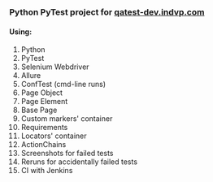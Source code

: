 ### Python PyTest project for [qatest-dev.indvp.com](https://qatest-dev.indvp.com/)
#### Using:
1. Python
2. PyTest
3. Selenium Webdriver
4. Allure
5. ConfTest (cmd-line runs)
6. Page Object
7. Page Element
8. Base Page
9. Custom markers' container
10. Requirements
11. Locators' container
12. ActionChains
13. Screenshots for failed tests
14. Reruns for accidentally failed tests
15. CI with Jenkins